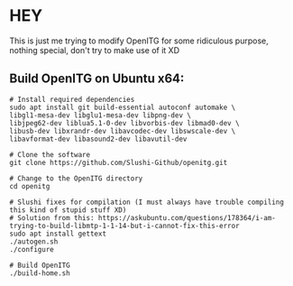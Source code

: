 # HEY
This is just me trying to modify OpenITG for some ridiculous purpose, nothing special, don't try to make use of it XD

## Build OpenITG on Ubuntu x64:
```shell
# Install required dependencies
sudo apt install git build-essential autoconf automake \
libgl1-mesa-dev libglu1-mesa-dev libpng-dev \
libjpeg62-dev liblua5.1-0-dev libvorbis-dev libmad0-dev \
libusb-dev libxrandr-dev libavcodec-dev libswscale-dev \
libavformat-dev libasound2-dev libavutil-dev

# Clone the software
git clone https://github.com/Slushi-Github/openitg.git

# Change to the OpenITG directory
cd openitg

# Slushi fixes for compilation (I must always have trouble compiling this kind of stupid stuff XD)
# Solution from this: https://askubuntu.com/questions/178364/i-am-trying-to-build-libmtp-1-1-14-but-i-cannot-fix-this-error
sudo apt install gettext
./autogen.sh
./configure

# Build OpenITG
./build-home.sh
```